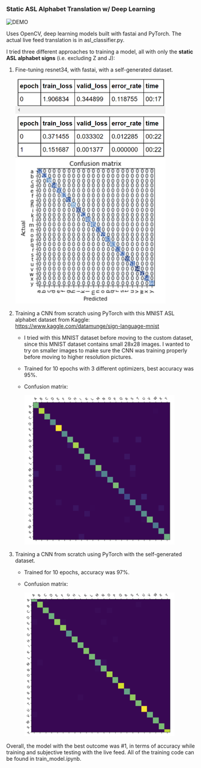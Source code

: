 ### Static ASL Alphabet Translation w/ Deep Learning

<img src="https://github.com/gracekang2/asl-alphabet-classifier/blob/master/DEMO.gif" alt="DEMO" width="400" />

Uses OpenCV, deep learning models built with fastai and PyTorch. The actual live feed translation is in asl_classifier.py.

I tried three different approaches to training a model, all with only the **static ASL alphabet signs** (i.e. excluding Z and J):

1. Fine-tuning resnet34, with fastai, with a self-generated dataset.

   <img src="https://github.com/gracekang2/asl-alphabet-classifier/blob/master/loss_1.png" alt="loss_1" width="400" />

   <img src="https://github.com/gracekang2/asl-alphabet-classifier/blob/master/confusion_1.png" alt="confusion_1" width="400" />

2. Training a CNN from scratch using PyTorch with this MNIST ASL alphabet dataset from Kaggle: https://www.kaggle.com/datamunge/sign-language-mnist 

   - I tried with this MNIST dataset before moving to the custom dataset, since this MNIST dataset contains small 28x28 images. I wanted to try on smaller images to make sure the CNN was training properly before moving to higher resolution pictures.

   - Trained for 10 epochs with 3 different optimizers, best accuracy was 95%.

   - Confusion matrix:

     <img src="https://github.com/gracekang2/asl-alphabet-classifier/blob/master/confusion_2.png" alt="confusion_2" width="400" />

3. Training a CNN from scratch using PyTorch with the self-generated dataset.

   - Trained for 10 epochs, accuracy was 97%.

   - Confusion matrix:

     <img src="https://github.com/gracekang2/asl-alphabet-classifier/blob/master/confusion_3.png" alt="confusion_3" width="400" />

Overall, the model with the best outcome was #1, in terms of accuracy while training and subjective testing with the live feed. All of the training code can be found in train_model.ipynb. 



